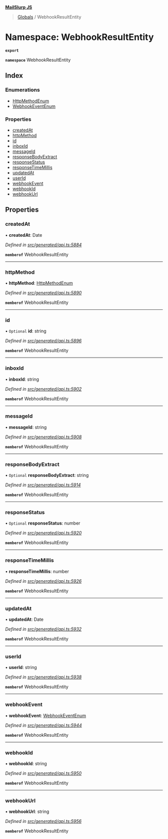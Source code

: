**[MailSlurp JS](../README.md)**

> [Globals](../README.md) / WebhookResultEntity

# Namespace: WebhookResultEntity

**`export`** 

**`namespace`** WebhookResultEntity

## Index

### Enumerations

* [HttpMethodEnum](../enums/webhookresultentity.httpmethodenum.md)
* [WebhookEventEnum](../enums/webhookresultentity.webhookeventenum.md)

### Properties

* [createdAt](webhookresultentity.md#createdat)
* [httpMethod](webhookresultentity.md#httpmethod)
* [id](webhookresultentity.md#id)
* [inboxId](webhookresultentity.md#inboxid)
* [messageId](webhookresultentity.md#messageid)
* [responseBodyExtract](webhookresultentity.md#responsebodyextract)
* [responseStatus](webhookresultentity.md#responsestatus)
* [responseTimeMillis](webhookresultentity.md#responsetimemillis)
* [updatedAt](webhookresultentity.md#updatedat)
* [userId](webhookresultentity.md#userid)
* [webhookEvent](webhookresultentity.md#webhookevent)
* [webhookId](webhookresultentity.md#webhookid)
* [webhookUrl](webhookresultentity.md#webhookurl)

## Properties

### createdAt

•  **createdAt**: Date

*Defined in [src/generated/api.ts:5884](https://github.com/mailslurp/mailslurp-client/blob/d7397d3/src/generated/api.ts#L5884)*

**`memberof`** WebhookResultEntity

___

### httpMethod

•  **httpMethod**: [HttpMethodEnum](../enums/webhookresultentity.httpmethodenum.md)

*Defined in [src/generated/api.ts:5890](https://github.com/mailslurp/mailslurp-client/blob/d7397d3/src/generated/api.ts#L5890)*

**`memberof`** WebhookResultEntity

___

### id

• `Optional` **id**: string

*Defined in [src/generated/api.ts:5896](https://github.com/mailslurp/mailslurp-client/blob/d7397d3/src/generated/api.ts#L5896)*

**`memberof`** WebhookResultEntity

___

### inboxId

•  **inboxId**: string

*Defined in [src/generated/api.ts:5902](https://github.com/mailslurp/mailslurp-client/blob/d7397d3/src/generated/api.ts#L5902)*

**`memberof`** WebhookResultEntity

___

### messageId

•  **messageId**: string

*Defined in [src/generated/api.ts:5908](https://github.com/mailslurp/mailslurp-client/blob/d7397d3/src/generated/api.ts#L5908)*

**`memberof`** WebhookResultEntity

___

### responseBodyExtract

• `Optional` **responseBodyExtract**: string

*Defined in [src/generated/api.ts:5914](https://github.com/mailslurp/mailslurp-client/blob/d7397d3/src/generated/api.ts#L5914)*

**`memberof`** WebhookResultEntity

___

### responseStatus

• `Optional` **responseStatus**: number

*Defined in [src/generated/api.ts:5920](https://github.com/mailslurp/mailslurp-client/blob/d7397d3/src/generated/api.ts#L5920)*

**`memberof`** WebhookResultEntity

___

### responseTimeMillis

•  **responseTimeMillis**: number

*Defined in [src/generated/api.ts:5926](https://github.com/mailslurp/mailslurp-client/blob/d7397d3/src/generated/api.ts#L5926)*

**`memberof`** WebhookResultEntity

___

### updatedAt

•  **updatedAt**: Date

*Defined in [src/generated/api.ts:5932](https://github.com/mailslurp/mailslurp-client/blob/d7397d3/src/generated/api.ts#L5932)*

**`memberof`** WebhookResultEntity

___

### userId

•  **userId**: string

*Defined in [src/generated/api.ts:5938](https://github.com/mailslurp/mailslurp-client/blob/d7397d3/src/generated/api.ts#L5938)*

**`memberof`** WebhookResultEntity

___

### webhookEvent

•  **webhookEvent**: [WebhookEventEnum](../enums/webhookresultentity.webhookeventenum.md)

*Defined in [src/generated/api.ts:5944](https://github.com/mailslurp/mailslurp-client/blob/d7397d3/src/generated/api.ts#L5944)*

**`memberof`** WebhookResultEntity

___

### webhookId

•  **webhookId**: string

*Defined in [src/generated/api.ts:5950](https://github.com/mailslurp/mailslurp-client/blob/d7397d3/src/generated/api.ts#L5950)*

**`memberof`** WebhookResultEntity

___

### webhookUrl

•  **webhookUrl**: string

*Defined in [src/generated/api.ts:5956](https://github.com/mailslurp/mailslurp-client/blob/d7397d3/src/generated/api.ts#L5956)*

**`memberof`** WebhookResultEntity
